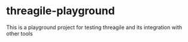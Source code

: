 # threagile-playground
This is a playground project for testing threagile and its integration with other tools
